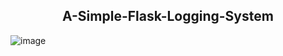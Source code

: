 <h2 align="center">A-Simple-Flask-Logging-System </h2>

![image](https://github.com/KDcommits/A-Simple-Flask-Logging-System/assets/124420761/fdddbfb5-ea41-42f7-a8d0-bb20bcf844d4)